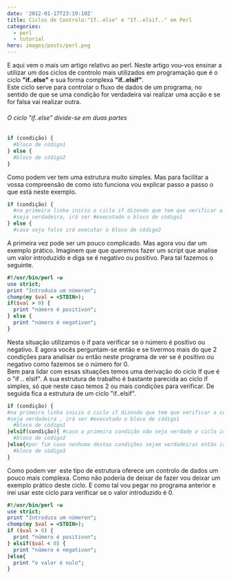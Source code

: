 ```yaml
---
date: '2012-01-17T23:19:10Z'
title: Ciclos de Controlo:"If..else" e "If..elsif.." em Perl
categories:
  - perl
  - tutorial
hero: images/posts/perl.png
---
```


E aqui vem o mais um artigo relativo ao perl. Neste artigo vou-vos ensinar a utilizar um dos ciclos de controlo mais
utilizados em programação que é o ciclo **"if..else"** e sua forma complexa **"if..elsif"**. \
Este ciclo serve para controlar o fluxo de dados de um programa, no sentido de que se uma condição for verdadeira
vai realizar uma acção e se for falsa vai realizar outra.

###### O ciclo "if..else" divide-se em duas partes ######

```perl
if (condição) {
  #bloco de código1
} else {
  #bloco de código2
}
```

Como podem ver tem uma estrutura muito simples. Mas para facilitar a vossa compreensão de como isto funciona
vou explicar passo a passo o que está neste exemplo.

```perl
if (condição) {
  #na primeira linha inicio o ciclo if dizendo que tem que verificar a condição que está entre "()", caso esta condição
  #seja verdadeira, irá ser #executado o bloco de código1
} else {
  #caso seja falso irá executar o bloco de código2
```

A primeira vez pode ser um pouco complicado. Mas agora vou dar um exemplo prático.
Imaginem que que queremos fazer um script que analise um valor introduzido e diga
se é negativo ou positivo. Para tal fazemos o seguinte.

```perl
#!/usr/bin/perl -w
use strict;
print "Introduza um númeron";
chomp(my $val = <STDIN>);
if($val > 0) {
  print "número é positivon";
} else {
  print "número é negativon";
}
```

Nesta situação utilizamos o if para verificar se o número é positivo ou negativo. E agora vocês perguntam-se então e
se tivermos mais do que 2 condições para analisar ou então neste programa de ver se é positivo ou negativo como fazemos
se o número for 0. \
Bem para lidar com essas situações temos uma derivação do ciclo If que é o "if .. elsif".
A sua estrutura de trabalho é bastante parecida ao ciclo if simples, só que neste caso temos 2 ou mais condições
para verificar. De seguida fica a estrutura de um ciclo "if..elsif".

```perl
if (condição) {
#na primeira linha inicio o ciclo if dizendo que tem que verificar a condição que está entre **()** caso esta condição
#seja verdadeira , irá ser #executado o bloco de código1
  #bloco de código1
}elsif(condição){ #caso a primeira condição não seja verdade o ciclo irá verificar a segunda condição.
  #bloco de código2
}else{#por fim caso nenhuma destas condições sejam verdadeiras então irá executar o bloco de código 3
  #bloco de código3
}
```

Como podem ver  este tipo de estrutura oferece um controlo de dados um pouco mais complexa.
Como não poderia de deixar de fazer vou deixar um exemplo prático deste ciclo. E como tal vou pegar no programa anterior
e irei usar este ciclo para verificar se o valor introduzido é 0.

```perl
#!/usr/bin/perl -w
use strict;
print "Introduza um númeron";
chomp(my $val = <STDIN>);
if ($val > 0) {
  print "número é positivon";
} elsif($val < 0) {
  print "número é negativon";
}else{
  print "o valor é nulo";
}
```
